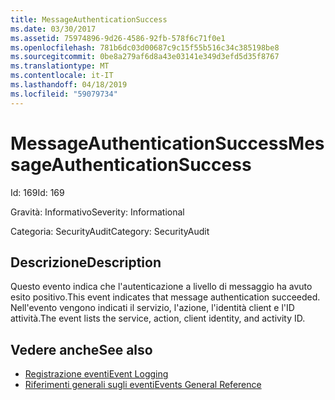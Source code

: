 ```yaml
---
title: MessageAuthenticationSuccess
ms.date: 03/30/2017
ms.assetid: 75974896-9d26-4586-92fb-578f6c71f0e1
ms.openlocfilehash: 781b6dc03d00687c9c15f55b516c34c385198be8
ms.sourcegitcommit: 0be8a279af6d8a43e03141e349d3efd5d35f8767
ms.translationtype: MT
ms.contentlocale: it-IT
ms.lasthandoff: 04/18/2019
ms.locfileid: "59079734"
---
```

# <a name="messageauthenticationsuccess"></a><span data-ttu-id="8572e-102">MessageAuthenticationSuccess</span><span class="sxs-lookup"><span data-stu-id="8572e-102">MessageAuthenticationSuccess</span></span>
<span data-ttu-id="8572e-103">Id: 169</span><span class="sxs-lookup"><span data-stu-id="8572e-103">Id: 169</span></span>  
  
 <span data-ttu-id="8572e-104">Gravità: Informativo</span><span class="sxs-lookup"><span data-stu-id="8572e-104">Severity: Informational</span></span>  
  
 <span data-ttu-id="8572e-105">Categoria: SecurityAudit</span><span class="sxs-lookup"><span data-stu-id="8572e-105">Category: SecurityAudit</span></span>  
  
## <a name="description"></a><span data-ttu-id="8572e-106">Descrizione</span><span class="sxs-lookup"><span data-stu-id="8572e-106">Description</span></span>  
 <span data-ttu-id="8572e-107">Questo evento indica che l'autenticazione a livello di messaggio ha avuto esito positivo.</span><span class="sxs-lookup"><span data-stu-id="8572e-107">This event indicates that message authentication succeeded.</span></span> <span data-ttu-id="8572e-108">Nell'evento vengono indicati il servizio, l'azione, l'identità client e l'ID attività.</span><span class="sxs-lookup"><span data-stu-id="8572e-108">The event lists the service, action, client identity, and activity ID.</span></span>  
  
## <a name="see-also"></a><span data-ttu-id="8572e-109">Vedere anche</span><span class="sxs-lookup"><span data-stu-id="8572e-109">See also</span></span>

- [<span data-ttu-id="8572e-110">Registrazione eventi</span><span class="sxs-lookup"><span data-stu-id="8572e-110">Event Logging</span></span>](../../../../../docs/framework/wcf/diagnostics/event-logging/index.md)
- [<span data-ttu-id="8572e-111">Riferimenti generali sugli eventi</span><span class="sxs-lookup"><span data-stu-id="8572e-111">Events General Reference</span></span>](../../../../../docs/framework/wcf/diagnostics/event-logging/events-general-reference.md)
